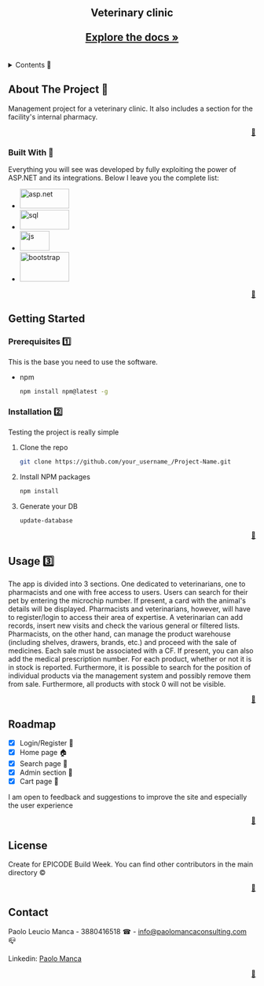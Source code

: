 
<div align="center">
  <h2 align="center">
    Veterinary clinic
    <br />
    <br />
    <a href="https://github.com/Paolomanca90/Vet-clinic"><strong>Explore the docs »</strong></a>
  </h2>
</div>

<br />

<!-- TABLE OF CONTENTS -->
<details>
  <summary>Contents 📑</summary>
  <ol>
    <li>
      <a href="#about">About The Project</a>
      <ul>
        <li><a href="#built">Built With</a></li>
      </ul>
    </li>
    <li>
      <a href="#getting-started">Getting Started</a>
      <ul>
        <li><a href="#prerequisites">Prerequisites</a></li>
        <li><a href="#installation">Installation</a></li>
      </ul>
    </li>
    <li><a href="#usage">Usage</a></li>
    <li><a href="#roadmap">Roadmap</a></li>
    <li><a href="license">License</a></li>
    <li><a href="#contact">Contact</a></li>
  </ol>
</details>



<!-- ABOUT THE PROJECT -->
## About The Project 💼 <span id="about"></span>

Management project for a veterinary clinic. It also includes a section for the facility's internal pharmacy.

<p align="right"><a href="#top">🔼</a></p>



### Built With 🧱 <span id="built"></span>

Everything you will see was developed by fully exploiting the power of ASP.NET and its integrations. Below I leave you the complete list:

<ul>
  <li>
    <a href="https://dotnet.microsoft.com/pt-br/learn/aspnet/what-is-aspnet">
    <img src="https://www.easyask.com/wp-content/uploads/2019/02/asp.net-logo-MSA-Technosoft.png" alt="asp.net"              width="100" height="40">
  </a>
  </li>
  <li>
    <a href="https://www.microsoft.com/en-us/sql-server/sql-server-downloads">
    <img src="https://www.cbssolutions.co.uk/wp-content/uploads/2016/07/1768.sql_logo.png" alt="sql"              width="100" height="40">
  </a>
  </li>
  <li>
    <a href="https://www.javascript.com/">
    <img src="https://logowik.com/content/uploads/images/3799-javascript.jpg" alt="js" width="60" height="40">
  </a>
  </li>
  <li>
    <a href="https://getbootstrap.com/docs/5.3/getting-started/introduction/">
    <img src="https://logovectorseek.com/wp-content/uploads/2019/10/bootstrap-logo-vector.png" alt="bootstrap"              width="100" height="60">
  </a>
  </li>
</ul>


<p align="right"><a href="#top">🔼</a></p>



<!-- GETTING STARTED -->
## Getting Started



### Prerequisites 1️⃣ <span id="prerequisites"></span>

This is the base you need to use the software.
* npm
  ```sh
  npm install npm@latest -g
  ```

### Installation 2️⃣ <span id="installation"></span>

Testing the project is really simple

1. Clone the repo
   ```sh
   git clone https://github.com/your_username_/Project-Name.git
   ```
2. Install NPM packages
   ```sh
   npm install
   ```
3. Generate your DB
   ```sh
   update-database
   ```

<p align="right"><a href="#top">🔼</a></p>



<!-- USAGE EXAMPLES -->
## Usage 3️⃣ <span id="usage"></span>

The app is divided into 3 sections. One dedicated to veterinarians, one to pharmacists and one with free access to users.
Users can search for their pet by entering the microchip number. If present, a card with the animal's details will be displayed.
Pharmacists and veterinarians, however, will have to register/login to access their area of ​​expertise. A veterinarian can add records, insert new visits and check the various general or filtered lists.
Pharmacists, on the other hand, can manage the product warehouse (including shelves, drawers, brands, etc.) and proceed with the sale of medicines. Each sale must be associated with a CF. If present, you can also add the medical prescription number. For each product, whether or not it is in stock is reported. Furthermore, it is possible to search for the position of individual products via the management system and possibly remove them from sale. Furthermore, all products with stock 0 will not be visible.

<p align="right"><a href="#top">🔼</a></p>



<!-- ROADMAP -->
## Roadmap

- [x] Login/Register 🔐
- [x] Home page 🏠
- [x] Search page 🔎
- [x] Admin section 🔑
- [x] Cart page 🛒

I am open to feedback and suggestions to improve the site and especially the user experience

<p align="right"><a href="#top">🔼</a></p>



<!-- LICENSE -->
## License

Create for EPICODE Build Week. You can find other contributors in the main directory ©

<p align="right"><a href="#top">🔼</a></p>



<!-- CONTACT -->
## Contact

Paolo Leucio Manca - 3880416518 ☎ - <a href="mailto:info@paolomancaconsulting.com">info@paolomancaconsulting.com</a> 📪

Linkedin: <a href="https://www.linkedin.com/in/paolo-manca-developer/">Paolo Manca</a>

<p align="right"><a href="#top">🔼</a></p>

